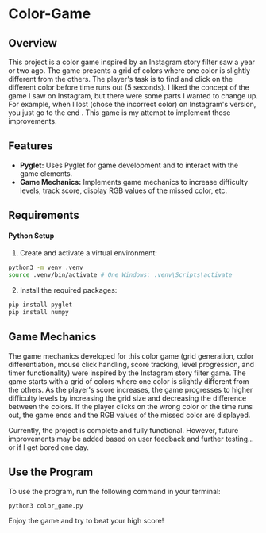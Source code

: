 # Color-Game

## Overview
This project is a color game inspired by an Instagram story filter saw a year or two ago. The game presents a grid of colors where one color is slightly different from the others. The player's task is to find and click on the different color before time runs out (5 seconds). I liked the concept of the game I saw on Instagram, but there were some parts I wanted to change up. For example, when I lost (chose the incorrect color) on Instagram's version, you just go to the end . This game is my attempt to implement those improvements.

## Features
- **Pyglet:** Uses Pyglet for game development and to interact with the game elements.
- **Game Mechanics:** Implements game mechanics to increase difficulty levels, track score, display RGB values of the missed color, etc.

## Requirements

#### Python Setup

1. Create and activate a virtual environment:
```bash
python3 -m venv .venv
source .venv/bin/activate # One Windows: .venv\Scripts\activate
```

2. Install the required packages:
```bash
pip install pyglet
pip install numpy
```

## Game Mechanics
The game mechanics developed for this color game (grid generation, color differentiation, mouse click handling, score tracking, level progression, and timer functionality) were inspired by the Instagram story filter game. The game starts with a grid of colors where one color is slightly different from the others. As the player's score increases, the game progresses to higher difficulty levels by increasing the grid size and decreasing the difference between the colors. If the player clicks on the wrong color or the time runs out, the game ends and the RGB values of the missed color are displayed.

Currently, the project is complete and fully functional. However, future improvements may be added based on user feedback and further testing... or if I get bored one day.

## Use the Program
To use the program, run the following command in your terminal:
```bash
python3 color_game.py
```

Enjoy the game and try to beat your high score!
